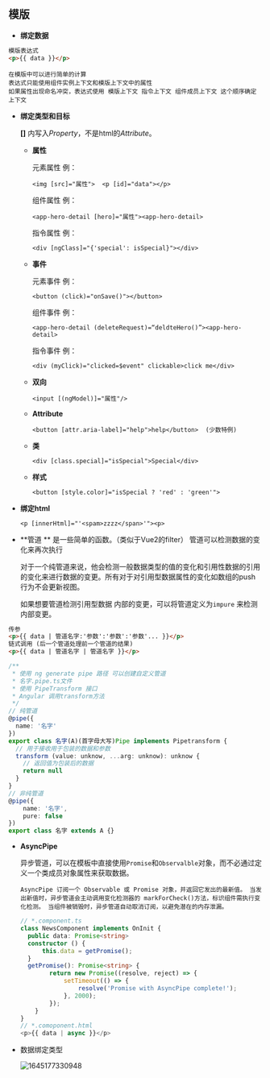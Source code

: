 ## 模版

- **绑定数据**
```html
模版表达式
<p>{{ data }}</p>
```

    在模版中可以进行简单的计算  
    表达式只能使用组件实例上下文和模版上下文中的属性
    如果属性出现命名冲突，表达式使用 模版上下文 指令上下文 组件成员上下文 这个顺序确定上下文
- **绑定类型和目标**

  **[]** 内写入*Property*，不是html的*Attribute*。

  - **属性**

    元素属性  例：

    ```
    <img [src]="属性">  <p [id]="data"></p>
    ```

    组件属性 例：

    ```
    <app-hero-detail [hero]="属性"><app-hero-detail>
    ```

    指令属性 例：

    ```
    <div [ngClass]="{'special': isSpecial}"></div>
    ```

  - **事件**

    元素事件 例：

    ```
    <button (click)="onSave()"></button>
    ```

    组件事件 例：

    ```
    <app-hero-detail (deleteRequest)=“deldteHero()”><app-hero-detail>
    ```

    指令事件 例：

    ```
    <div (myClick)="clicked=$event" clickable>click me</div>
    ```

  - **双向**

    ```
    <input [(ngModel)]="属性"/>
    ```

  - **Attribute**

    ```
    <button [attr.aria-label]="help">help</button>  (少数特例)
    ```

  - **类**

    ```
    <div [class.special]="isSpecial">Special</div>
    ```

  - **样式**

    ```
    <button [style.color]="isSpecial ? 'red' : 'green'">
    ```
  
- **绑定html**
  
  ```
  <p [innerHtml]="'<spam>zzzz</span>'"><p>
  ```
  
- **管道 **
  是一些简单的函数。（类似于Vue2的filter）
  管道可以检测数据的变化来再次执行

  对于一个纯管道来说，他会检测一般数据类型的值的变化和引用性数据的引用的变化来进行数据的变更。所有对于对引用型数据属性的变化如数组的push行为不会更新视图。

  如果想要管道检测引用型数据 内部的变更，可以将管道定义为`impure` 来检测内部变更。
```html
传参
<p>{{ data | 管道名字:'参数':'参数':'参数'... }}</p>
链式调用 (后一个管道处理前一个管道的结果)
<p>{{ data | 管道名字 | 管道名字 }}</p>
```
```typescript
/**
 * 使用 ng generate pipe 路径 可以创建自定义管道
 * 名字.pipe.ts文件
 * 使用 PipeTransform 接口
 * Angular 调用transform方法
 */
// 纯管道
@pipe({
  name: '名字'
})
export class 名字(A)(首字母大写)Pipe implements Pipetransform {
  // 用于接收用于包装的数据和参数
  transform (value: unknow, ...arg: unknow): unknow {
    // 返回值为包装后的数据
    return null
  }
}
// 非纯管道
@pipe({
    name: '名字',
    pure: false
})
export class 名字 extends A {}
```

- **AsyncPipe**

  异步管道，可以在模板中直接使用`Promise`和`Observalble`对象，而不必通过定义一个类成员对象属性来获取数据。

  `AsyncPipe 订阅一个 Observable 或 Promise 对象，并返回它发出的最新值。 当发出新值时，异步管道会主动调用变化检测器的 markForCheck()方法，标识组件需执行变化检测。 当组件被销毁时，异步管道自动取消订阅，以避免潜在的内存泄漏。`

  ```typescript
  // *.component.ts
  class NewsComponent implements OnInit {
  	public data: Promise<string>
  	constructor () {
  		this.data = getPromise();
  	}
  	getPromise(): Promise<string> {
          return new Promise((resolve, reject) => {
              setTimeout(() => {
                  resolve('Promise with AsyncPipe complete!');
              }, 2000);
          });
      }
  }
  // *.comoponent.html
  <p>{{ data | async }}</p>
  ```

- 数据绑定类型

  ![1645177330948](C:\Users\Administrator\AppData\Roaming\Typora\typora-user-images\1645177330948.png)


